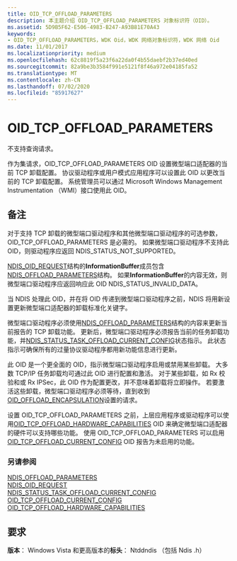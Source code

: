 ```yaml
---
title: OID_TCP_OFFLOAD_PARAMETERS
description: 本主题介绍 OID_TCP_OFFLOAD_PARAMETERS 对象标识符（OID）。
ms.assetid: 5D9B5F62-E506-4983-B247-A93B81E70A43
keywords:
- OID_TCP_OFFLOAD_PARAMETERS，WDK Oid，WDK 网络对象标识符，WDK 网络 Oid
ms.date: 11/01/2017
ms.localizationpriority: medium
ms.openlocfilehash: 62c8819f5a23f6a22da0f4b55daebf2b37ed40ed
ms.sourcegitcommit: 82a9be3b3584f991e5121f8f46a972e04185fa52
ms.translationtype: MT
ms.contentlocale: zh-CN
ms.lasthandoff: 07/02/2020
ms.locfileid: "85917627"
---
```

# <a name="oid_tcp_offload_parameters"></a>OID_TCP_OFFLOAD_PARAMETERS

不支持查询请求。

作为集请求，OID_TCP_OFFLOAD_PARAMETERS OID 设置微型端口适配器的当前 TCP 卸载配置。 协议驱动程序或用户模式应用程序可以设置此 OID 以更改当前的 TCP 卸载配置。 系统管理员可以通过 Microsoft Windows Management Instrumentation （WMI）接口使用此 OID。

## <a name="remarks"></a>备注

对于支持 TCP 卸载的微型端口驱动程序和其他微型端口驱动程序的可选参数，OID_TCP_OFFLOAD_PARAMETERS 是必需的。 如果微型端口驱动程序不支持此 OID，则驱动程序应返回 NDIS_STATUS_NOT_SUPPORTED。

[NDIS_OID_REQUEST](https://docs.microsoft.com/windows-hardware/drivers/ddi/ndis/ns-ndis-_ndis_oid_request)结构的**InformationBuffer**成员包含[NDIS_OFFLOAD_PARAMETERS](https://docs.microsoft.com/windows-hardware/drivers/ddi/ntddndis/ns-ntddndis-_ndis_offload_parameters)结构。 如果**InformationBuffer**的内容无效，则微型端口驱动程序应返回响应此 OID NDIS_STATUS_INVALID_DATA。

当 NDIS 处理此 OID，并在将 OID 传递到微型端口驱动程序之前，NDIS 将用新设置更新微型端口适配器的卸载标准化关键字。

微型端口驱动程序必须使用[NDIS_OFFLOAD_PARAMETERS](https://docs.microsoft.com/windows-hardware/drivers/ddi/ntddndis/ns-ntddndis-_ndis_offload_parameters)结构的内容来更新当前报告的 TCP 卸载功能。 更新后，微型端口驱动程序必须报告当前的任务卸载功能，并[NDIS_STATUS_TASK_OFFLOAD_CURRENT_CONFIG](ndis-status-task-offload-current-config.md)状态指示。 此状态指示可确保所有的过量协议驱动程序都用新功能信息进行更新。

此 OID 是一个更全面的 OID，指示微型端口驱动程序启用或禁用某些卸载。 大多数 TCP/IP 任务卸载均可通过此 OID 进行配置和激活。 对于某些卸载，如 Rx 校验和或 Rx IPSec，此 OID 作为配置更改，并不意味着卸载将立即操作。 若要激活这些卸载，微型端口驱动程序必须等待，直到收到[OID_OFFLOAD_ENCAPSULATION](oid-offload-encapsulation.md)设置的请求。

设置 OID_TCP_OFFLOAD_PARAMETERS 之前，上层应用程序或驱动程序可以使用[OID_TCP_OFFLOAD_HARDWARE_CAPABILITIES](oid-tcp-offload-hardware-capabilities.md) OID 来确定微型端口适配器的硬件可以支持哪些功能。 使用 OID_TCP_OFFLOAD_PARAMETERS 可以启用[OID_TCP_OFFLOAD_CURRENT_CONFIG](oid-tcp-offload-current-config.md) OID 报告为未启用的功能。

### <a name="see-also"></a>另请参阅

[NDIS_OFFLOAD_PARAMETERS](https://docs.microsoft.com/windows-hardware/drivers/ddi/ntddndis/ns-ntddndis-_ndis_offload_parameters)  
[NDIS_OID_REQUEST](https://docs.microsoft.com/windows-hardware/drivers/ddi/ndis/ns-ndis-_ndis_oid_request)  
[NDIS_STATUS_TASK_OFFLOAD_CURRENT_CONFIG](ndis-status-task-offload-current-config.md)  
[OID_TCP_OFFLOAD_CURRENT_CONFIG](oid-tcp-offload-current-config.md)  
[OID_TCP_OFFLOAD_HARDWARE_CAPABILITIES](oid-tcp-offload-hardware-capabilities.md)

## <a name="requirements"></a>要求

**版本**： Windows Vista 和更高版本的**标头**： Ntddndis （包括 Ndis .h）

